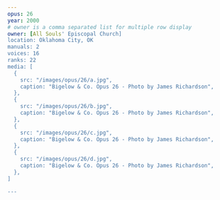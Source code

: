 ```yaml
---
opus: 26
year: 2000
# owner is a comma separated list for multiple row display
owner: [All Souls' Episcopal Church]
location: Oklahoma City, OK
manuals: 2
voices: 16
ranks: 22
media: [
  {
    src: "/images/opus/26/a.jpg",
    caption: "Bigelow & Co. Opus 26 - Photo by James Richardson",
  },
  {
    src: "/images/opus/26/b.jpg",
    caption: "Bigelow & Co. Opus 26 - Photo by James Richardson",
  },
  {
    src: "/images/opus/26/c.jpg",
    caption: "Bigelow & Co. Opus 26 - Photo by James Richardson",
  },
  {
    src: "/images/opus/26/d.jpg",
    caption: "Bigelow & Co. Opus 26 - Photo by James Richardson",
  },
]

---
```

